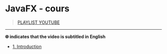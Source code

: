 # JavaFX - cours

> [PLAYLIST YOUTUBE](#)

---

**🌐 indicates that the video is subtitled in English**<br>

+ [1. Introduction](#)
